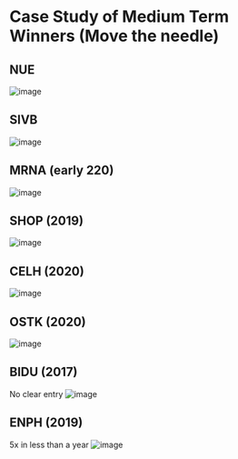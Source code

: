 # Case Study of Medium Term Winners (Move the needle)

## NUE

![image](https://user-images.githubusercontent.com/27897180/119377062-872afd80-bc71-11eb-9d24-edb59e09a17c.png)

## SIVB
![image](https://user-images.githubusercontent.com/27897180/119382608-1daded80-bc77-11eb-95af-2feadf44076c.png)

## MRNA (early 220)
![image](https://user-images.githubusercontent.com/27897180/119383679-7cc03200-bc78-11eb-934e-5c8ae55bb796.png)

## SHOP (2019)
![image](https://user-images.githubusercontent.com/27897180/119384777-0fad9c00-bc7a-11eb-8b46-2c73727f5fb7.png)

## CELH (2020)
![image](https://user-images.githubusercontent.com/27897180/119385659-4c2dc780-bc7b-11eb-93ea-658cc11d588d.png)

## OSTK (2020)
![image](https://user-images.githubusercontent.com/27897180/119418355-b14de100-bcac-11eb-88a7-bcada6510bf7.png)

## BIDU (2017)
No clear entry
![image](https://user-images.githubusercontent.com/27897180/119418927-fb839200-bcad-11eb-9cf4-2730e9775fda.png)

## ENPH (2019)
5x in less than a year
![image](https://user-images.githubusercontent.com/27897180/119431546-a2285c80-bcc7-11eb-97ee-e96435086ff6.png)
